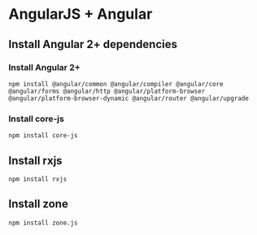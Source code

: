# AngularJS + Angular

## Install Angular 2+ dependencies

### Install Angular 2+
`npm install @angular/common @angular/compiler @angular/core @angular/forms @angular/http @angular/platform-browser @angular/platform-browser-dynamic @angular/router @angular/upgrade`

### Install core-js

`npm install core-js`

## Install rxjs
`npm install rxjs`

## Install zone

`npm install zone.js` 